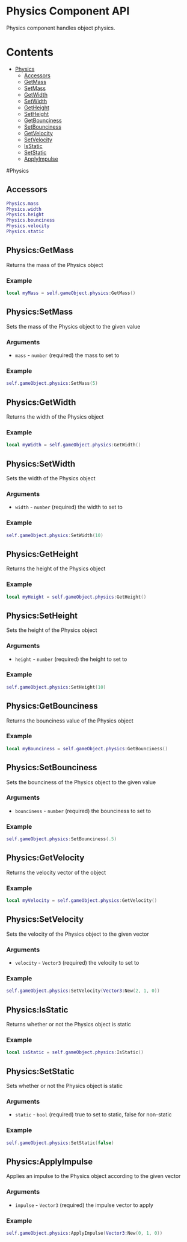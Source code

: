 # Physics Component API
Physics component handles object physics.

# Contents
- [Physics](#physics)
  - [Accessors](#accessors)
  - [GetMass](#physicsgetmass)
  - [SetMass](#physicssetmass)
  - [GetWidth](#physicsgetwidth)
  - [SetWidth](#physicssetwidth)
  - [GetHeight](#physicsgetheight)
  - [SetHeight](#physicssetheight)
  - [GetBounciness](#physicsgetbounciness)
  - [SetBounciness](#physicssetbounciness)
  - [GetVelocity](#physicsgetvelocity)
  - [SetVelocity](#physicssetvelocity)
  - [IsStatic](#physicsisstatic)
  - [SetStatic](#physicssetstatic)
  - [ApplyImpulse](#physicsapplyimpulse)
  
#Physics
 
## Accessors
```lua
Physics.mass
Physics.width
Physics.height
Physics.bounciness
Physics.velocity
Physics.static
```

## Physics:GetMass
Returns the mass of the Physics object
### Example
```lua
local myMass = self.gameObject.physics:GetMass()
```

## Physics:SetMass
Sets the mass of the Physics object to the given value
### Arguments
- `mass` - `number` (required) the mass to set to
### Example
```lua
self.gameObject.physics:SetMass(5)
```

## Physics:GetWidth
Returns the width of the Physics object
### Example
```lua
local myWidth = self.gameObject.physics:GetWidth()
```

## Physics:SetWidth
Sets the width of the Physics object
### Arguments
- `width` - `number` (required) the width to set to
### Example
```lua
self.gameObject.physics:SetWidth(10)
```

## Physics:GetHeight
Returns the height of the Physics object
### Example
```lua
local myHeight = self.gameObject.physics:GetHeight()
```

## Physics:SetHeight
Sets the height of the Physics object
### Arguments
- `height` - `number` (required) the height to set to
### Example
```lua
self.gameObject.physics:SetHeight(10)
```

## Physics:GetBounciness
Returns the bounciness value of the Physics object
### Example
```lua
local myBounciness = self.gameObject.physics:GetBounciness()
```

## Physics:SetBounciness
Sets the bounciness of the Physics object to the given value
### Arguments
- `bounciness` - `number` (required) the bounciness to set to
### Example
```lua
self.gameObject.physics:SetBounciness(.5)
```

## Physics:GetVelocity
Returns the velocity vector of the object
### Example
```lua
local myVelocity = self.gameObject.physics:GetVelocity()
```

## Physics:SetVelocity
Sets the velocity of the Physics object to the given vector
### Arguments
- `velocity` - `Vector3` (required) the velocity to set to
### Example
```lua
self.gameObject.physics:SetVelocity(Vector3:New(2, 1, 0))
```

## Physics:IsStatic
Returns whether or not the Physics object is static
### Example
```lua
local isStatic = self.gameObject.physics:IsStatic()
```

## Physics:SetStatic
Sets whether or not the Physics object is static
### Arguments
- `static` - `bool` (required) true to set to static, false for non-static
### Example
```lua
self.gameObject.physics:SetStatic(false)
```

## Physics:ApplyImpulse
Applies an impulse to the Physics object according to the given vector
### Arguments
- `impulse` - `Vector3` (required) the impulse vector to apply
### Example
```lua
self.gameObject.physics:ApplyImpulse(Vector3:New(0, 1, 0))
```
